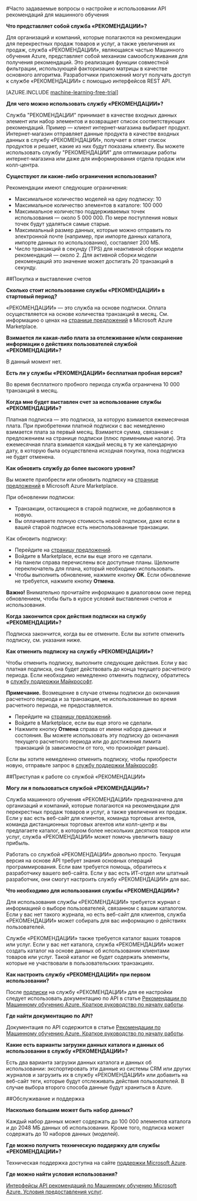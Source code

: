 <properties 
	pageTitle="Настройка и использование API рекомендаций для машинного обучения | Microsoft Azure" 
	description="Microsoft RECOMMENDATIONS API, созданный с помощью часто задаваемых вопросов и ответов по Машинному обучению Azure" 
	services="machine-learning" 
	documentationCenter="" 
	authors="luisca" 
	manager="paulettm" 
	editor="cgronlun"/>

<tags 
	ms.service="machine-learning" 
	ms.workload="data-services" 
	ms.tgt_pltfrm="na" 
	ms.devlang="na" 
	ms.topic="article" 
	ms.date="05/18/2016" 
	ms.author="luisca"/>

#Часто задаваемые вопросы о настройке и использовании API рекомендаций для машинного обучения


**Что представляет собой служба «РЕКОМЕНДАЦИИ»?**

Для организаций и компаний, которые полагаются на рекомендации для перекрестных продаж товаров и услуг, а также увеличения их продаж, служба «РЕКОМЕНДАЦИИ», являющаяся частью Машинного обучения Azure, представляет собой механизм самообслуживания для получения рекомендаций. Это реализация функции совместной фильтрации, использующей факторизацию матрицы в качестве основного алгоритма. Разработчики приложений могут получать доступ к службе «РЕКОМЕНДАЦИИ» с помощью интерфейсов REST API.

[AZURE.INCLUDE [machine-learning-free-trial](../../includes/machine-learning-free-trial.md)]

**Для чего можно использовать службу «РЕКОМЕНДАЦИИ»?**

Служба "РЕКОМЕНДАЦИИ" принимает в качестве входных данных элемент или набор элементов и возвращает список соответствующих рекомендаций. Пример — клиент интернет-магазина выбирает продукт. Интернет-магазин отправляет данные продукта в качестве входных данных в службу «РЕКОМЕНДАЦИИ», получает в ответ список продуктов и решает, какие из них будут показаны клиенту. Вы можете использовать службу "РЕКОМЕНДАЦИИ" для оптимизации работы интернет-магазина или даже для информирования отдела продаж или колл-центра.

**Существуют ли какие-либо ограничения использования?**

Рекомендации имеют следующие ограничения:
* Максимальное количество моделей на одну подписку: 10
* Максимальное количество элементов в каталоге: 100 000
* Максимальное количество поддерживаемых точек использования — около 5 000 000. По мере поступления новых точек будут удаляться самые старые.
* Максимальный размер данных, которые можно отправить по электронной почте (например, при импорте данных каталога, импорте данных по использованию), составляет 200 МБ.
* Число транзакций в секунду (TPS) для неактивной сборки модели рекомендаций — около 2. Для активной сборки модели рекомендаций это значение может достигать 20 транзакций в секунду.

##Покупка и выставление счетов 


**Сколько стоит использование службы «РЕКОМЕНДАЦИИ» в стартовый период?**

«РЕКОМЕНДАЦИИ» — это служба на основе подписки. Оплата осуществляется на основе количества транзакций в месяц. См. информацию о ценах на [странице предложений](https://datamarket.azure.com/dataset/amla/recommendations) в Microsoft Azure Marketplace.

**Взимается ли какая-либо плата за отслеживание и/или сохранение информации о действиях пользователей службой «РЕКОМЕНДАЦИИ»?**

В данный момент нет.

**Есть ли у службы «РЕКОМЕНДАЦИИ» бесплатная пробная версия?**

Во время бесплатного пробного периода служба ограничена 10 000 транзакций в месяц.

**Когда мне будет выставлен счет за использование службы «РЕКОМЕНДАЦИИ»?**

Платная подписка — это подписка, за которую взимается ежемесячная плата. При приобретении платной подписки с вас немедленно взимается плата за первый месяц. Взимается сумма, связанная с предложением на странице подписки (плюс применимые налоги). Эта ежемесячная плата взимается каждый месяц в ту же календарную дату, в которую была осуществлена исходная покупка, пока подписка не будет отменена.

**Как обновить службу до более высокого уровня?**

Вы можете приобрести или обновить подписку на [странице предложений](https://datamarket.azure.com/dataset/amla/recommendations) в Microsoft Azure Marketplace.

При обновлении подписки:

* Транзакции, остающиеся в старой подписке, не добавляются в новую. 
* Вы оплачиваете полную стоимость новой подписки, даже если в вашей старой подписке есть неиспользованные транзакции.

Как обновить подписку:

* Перейдите на [страницу предложений](https://datamarket.azure.com/dataset/amla/recommendations).
* Войдите в Marketplace, если вы еще этого не сделали.
* На панели справа перечислены все доступные планы. Щелкните переключатель для плана, который необходимо использовать.
* Чтобы выполнить обновление, нажмите кнопку **OK**. Если обновление не требуется, нажмите кнопку **Отмена**.

**Важно!** Внимательно прочитайте информацию в диалоговом окне перед обновлением, чтобы быть в курсе условий выставления счетов и использования.

**Когда закончится срок действия подписки на службу «РЕКОМЕНДАЦИИ»?**

Подписка закончится, когда вы ее отмените. Если вы хотите отменить подписку, см. указания ниже.

**Как отменить подписку на службу «РЕКОМЕНДАЦИИ»?**

Чтобы отменить подписку, выполните следующие действия. Если у вас платная подписка, она будет действовать до конца текущего расчетного периода. Если необходимо немедленно отменить подписку, обратитесь в [службу поддержки Майкрософт](https://support.microsoft.com/oas/default.aspx?gprid=17024&st=1&wfxredirect=1&sd=gn).

**Примечание.** Возмещение в случае отмены подписки до окончания расчетного периода и за транзакции, не использованные во время расчетного периода, не предоставляется.

* Перейдите на [страницу предложений](https://datamarket.azure.com/dataset/amla/recommendations).
* Войдите в Marketplace, если вы еще этого не сделали.
* Нажмите кнопку **Отмена** справа от имени набора данных и состояния. Вы можете использовать эту подписку до окончания текущего расчетного периода или до достижения лимита транзакций (в зависимости от того, что произойдет раньше).

Если вы хотите немедленно отменить подписку, чтобы приобрести новую, отправьте запрос в [службу поддержки Майкрософт](https://support.microsoft.com/oas/default.aspx?gprid=17024&st=1&wfxredirect=1&sd=gn).

##Приступая к работе со службой «РЕКОМЕНДАЦИИ»

**Могу ли я пользоваться службой «РЕКОМЕНДАЦИИ»?**

Служба машинного обучения «РЕКОМЕНДАЦИИ» предназначена для организаций и компаний, которые полагаются на рекомендации для перекрестных продаж товаров и услуг, а также увеличения их продаж. Если у вас есть веб-сайт для клиентов, команда торговых агентов, команда дистанционных торговых агентов или колл-центр и вы предлагаете каталог, в котором более нескольких десятков товаров или услуг, служба «РЕКОМЕНДАЦИИ» может помочь увеличить вашу прибыль.

Работать со службой «РЕКОМЕНДАЦИИ» довольно просто. Текущая версия на основе API требует знания основных операций программирования. Если вам требуется помощь, обратитесь к разработчику вашего веб-сайта. Если у вас есть ИТ-отдел или штатный разработчик, они смогут настроить службу «РЕКОМЕНДАЦИИ» для вас.

**Что необходимо для использования службы «РЕКОМЕНДАЦИИ»?**

Для использования службы «РЕКОМЕНДАЦИИ» требуется журнал с информацией о выборе пользователей, связанном с вашим каталогом. Если у вас нет такого журнала, но есть веб-сайт для клиентов, служба «РЕКОМЕНДАЦИИ» может собирать для вас информацию о действиях пользователей.

Службе «РЕКОМЕНДАЦИИ» также требуется каталог ваших товаров или услуг. Если у вас нет каталога, служба «РЕКОМЕНДАЦИИ» может создать каталог на основе данных об использовании клиентами товаров или услуг. Такой каталог не будет содержать элементы, которые не участвовали в пользовательских транзакциях.

**Как настроить службу «РЕКОМЕНДАЦИИ» при первом использовании?**

После [подписки](https://datamarket.azure.com/dataset/amla/recommendations) на службу «РЕКОМЕНДАЦИИ» для ее настройки следует использовать документацию по API в статье [Рекомендации по Машинному обучению Azure. Краткое руководство по началу работы](machine-learning-recommendation-api-quick-start-guide.md).

**Где найти документацию по API?**

Документация по API содержится в статье [Рекомендации по Машинному обучению Azure. Краткое руководство по началу работы](machine-learning-recommendation-api-quick-start-guide.md).

**Какие есть варианты загрузки данных каталога и данных об использовании в службу «РЕКОМЕНДАЦИИ»?**

Есть два варианта загрузки данных каталога и данных об использовании: экспортировать эти данные из системы CRM или других журналов и загрузить их в службу «РЕКОМЕНДАЦИИ» или добавить на веб-сайт теги, которые будут отслеживать действия пользователей. В случае выбора второго способа данные будут храниться в Azure.

##Обслуживание и поддержка

**Насколько большим может быть набор данных?**

Каждый набор данных может содержать до 100 000 элементов каталога и до 2048 МБ данных об использовании. Кроме того, подписка может содержать до 10 наборов данных (моделей).

**Где можно получить техническую поддержку для службы «РЕКОМЕНДАЦИИ»?**

Техническая поддержка доступна на сайте [поддержки Microsoft Azure](https://social.msdn.microsoft.com/forums/azure/home?forum=MachineLearning).

**Где можно найти условия использования?**

[Интерфейсы API рекомендаций по Машинному обучению Microsoft Azure. Условия предоставления услуг](https://datamarket.azure.com/dataset/amla/recommendations#terms).



 

<!---HONumber=AcomDC_0518_2016-->